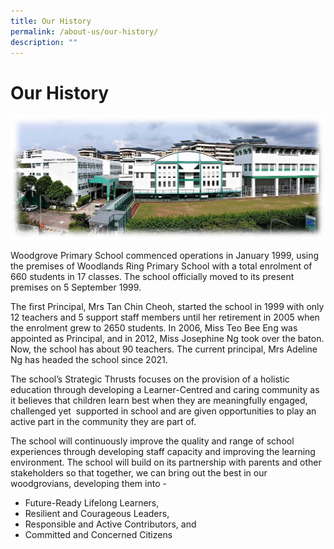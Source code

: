 ```yaml
---
title: Our History
permalink: /about-us/our-history/
description: ""
---
```

# **Our History**

![](/images/WGPS%20Building_4.jpg)

Woodgrove Primary School commenced operations in January 1999, using the premises of Woodlands Ring Primary School with a total enrolment of 660 students in 17 classes. The school officially moved to its present premises on 5 September 1999.  

The first Principal, Mrs Tan Chin Cheoh, started the school in 1999 with only 12 teachers and 5 support staff members until her retirement in 2005 when the enrolment grew to 2650 students. In 2006, Miss Teo Bee Eng was appointed as Principal, and in 2012, Miss Josephine Ng took over the baton. Now, the school has about 90 teachers. The current principal, Mrs Adeline Ng has headed the school since 2021.

The school’s Strategic Thrusts focuses on the provision of a holistic education through developing a Learner-Centred and caring community as it believes that children learn best when they are meaningfully engaged, challenged yet  supported in school and are given opportunities to play an active part in the community they are part of.

The school will continuously improve the quality and range of school experiences through developing staff capacity and improving the learning environment. The school will build on its partnership with parents and other stakeholders so that together, we can bring out the best in our woodgrovians, developing them into -

*   Future-Ready Lifelong Learners,
*   Resilient and Courageous Leaders,
*   Responsible and Active Contributors, and
*   Committed and Concerned Citizens